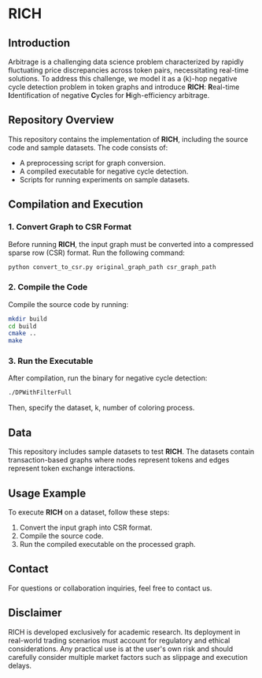 # RICH

## Introduction

Arbitrage is a challenging data science problem characterized by rapidly fluctuating price discrepancies across token pairs, necessitating real-time solutions. To address this challenge, we model it as a \(k\)-hop negative cycle detection problem in token graphs and introduce **RICH**: **R**eal-time **I**dentification of negative **C**ycles for **H**igh-efficiency arbitrage.


## Repository Overview

This repository contains the implementation of **RICH**, including the source code and sample datasets. The code consists of:

- A preprocessing script for graph conversion.
- A compiled executable for negative cycle detection.
- Scripts for running experiments on sample datasets.

## Compilation and Execution

### 1. Convert Graph to CSR Format

Before running **RICH**, the input graph must be converted into a compressed sparse row (CSR) format. Run the following command:

```zsh
python convert_to_csr.py original_graph_path csr_graph_path
```

### 2. Compile the Code

Compile the source code by running:

```zsh
mkdir build
cd build
cmake ..
make
```

### 3. Run the Executable

After compilation, run the binary for negative cycle detection:

```zsh
./DPWithFilterFull
```
Then, specify the dataset, k, number of coloring process. 

## Data

This repository includes sample datasets to test **RICH**. The datasets contain transaction-based graphs where nodes represent tokens and edges represent token exchange interactions.

## Usage Example

To execute **RICH** on a dataset, follow these steps:

1. Convert the input graph into CSR format.
2. Compile the source code.
3. Run the compiled executable on the processed graph.


## Contact

For questions or collaboration inquiries, feel free to contact us.


## Disclaimer
RICH is developed exclusively for academic research. Its deployment in real-world trading scenarios must account for regulatory and ethical considerations. Any practical use is at the user's own risk and should carefully consider multiple market factors such as slippage and execution delays.


